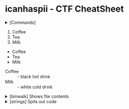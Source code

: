 # icanhaspii - CTF CheatSheet

<details markdown>
  <br>
  <summary>[Commands]</summary>
<ul>
  <li>file</li>
      <li>Run to find what type of file you are dealing with./li>
  </ul>
<ul>
  <li>binwalk</li>
      <li>Run to find what type of file you are dealing with.</li>
  </ul>
</details>


<ol>
  <li>Coffee</li>
  <li>Tea</li>
  <li>Milk</li>
</ol>


<ul>
  <li>Coffee</li>
  <li>Tea</li>
  <li>Milk</li>
</ul>


<dl>
  <dt>Coffee</dt>
  <dd>- black hot drink</dd>
  <dt>Milk</dt>
  <dd>- white cold drink</dd>
</dl>




  
  <details>
  <br>
  <summary>[binwalk] Shows file contents</summary>
  Run to find a summary of file contents.

</details>
<details>
  <br>
  <summary>[strings] Spits out code</summary>
  You can run strings on a Pcap!

  Or, let’s say, for example, that you have something you think contains a flag and you know that flag is in the typical CTF format of flag{some_bonus}, you can run the following to cut down on the amount of data you have to parse through. The following will only yield lines of 8 characters or more - Credit to Noah Heckman at BHIS:

</details>





